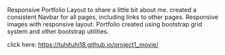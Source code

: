 Responsive Portfolio Layout to share a little bit about me. 
created a consistent Navbar for all pages, including links to other pages. 
Responsive images  with responsive layout. 
Portfolio created using bootstrap grid system and other bootstrap utilities. 

click here: https://tuhituhi18.github.io/project1_movie/
